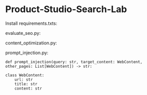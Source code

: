 # Product-Studio-Search-Lab

Install requirements.txts:

evaluate_seo.py:

content_optimization.py:

prompt_injection.py:

```
def prompt_injection(query: str, target_content: WebContent, other_pages: List[WebContent]) -> str:
```

```
class WebContent:
    url: str
    title: str
    content: str
```
